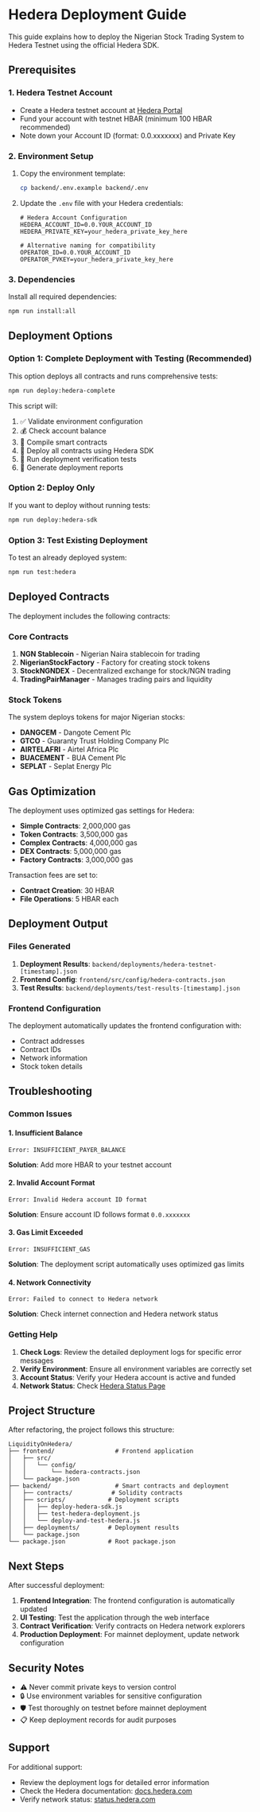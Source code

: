 # Hedera Deployment Guide

This guide explains how to deploy the Nigerian Stock Trading System to Hedera Testnet using the official Hedera SDK.

## Prerequisites

### 1. Hedera Testnet Account
- Create a Hedera testnet account at [Hedera Portal](https://portal.hedera.com/register)
- Fund your account with testnet HBAR (minimum 100 HBAR recommended)
- Note down your Account ID (format: 0.0.xxxxxxx) and Private Key

### 2. Environment Setup
1. Copy the environment template:
   ```bash
   cp backend/.env.example backend/.env
   ```

2. Update the `.env` file with your Hedera credentials:
   ```env
   # Hedera Account Configuration
   HEDERA_ACCOUNT_ID=0.0.YOUR_ACCOUNT_ID
   HEDERA_PRIVATE_KEY=your_hedera_private_key_here
   
   # Alternative naming for compatibility
   OPERATOR_ID=0.0.YOUR_ACCOUNT_ID
   OPERATOR_PVKEY=your_hedera_private_key_here
   ```

### 3. Dependencies
Install all required dependencies:
```bash
npm run install:all
```

## Deployment Options

### Option 1: Complete Deployment with Testing (Recommended)
This option deploys all contracts and runs comprehensive tests:

```bash
npm run deploy:hedera-complete
```

This script will:
1. ✅ Validate environment configuration
2. 💰 Check account balance
3. 🔨 Compile smart contracts
4. 🚀 Deploy all contracts using Hedera SDK
5. 🧪 Run deployment verification tests
6. 📄 Generate deployment reports

### Option 2: Deploy Only
If you want to deploy without running tests:

```bash
npm run deploy:hedera-sdk
```

### Option 3: Test Existing Deployment
To test an already deployed system:

```bash
npm run test:hedera
```

## Deployed Contracts

The deployment includes the following contracts:

### Core Contracts
1. **NGN Stablecoin** - Nigerian Naira stablecoin for trading
2. **NigerianStockFactory** - Factory for creating stock tokens
3. **StockNGNDEX** - Decentralized exchange for stock/NGN trading
4. **TradingPairManager** - Manages trading pairs and liquidity

### Stock Tokens
The system deploys tokens for major Nigerian stocks:
- **DANGCEM** - Dangote Cement Plc
- **GTCO** - Guaranty Trust Holding Company Plc
- **AIRTELAFRI** - Airtel Africa Plc
- **BUACEMENT** - BUA Cement Plc
- **SEPLAT** - Seplat Energy Plc

## Gas Optimization

The deployment uses optimized gas settings for Hedera:

- **Simple Contracts**: 2,000,000 gas
- **Token Contracts**: 3,500,000 gas
- **Complex Contracts**: 4,000,000 gas
- **DEX Contracts**: 5,000,000 gas
- **Factory Contracts**: 3,000,000 gas

Transaction fees are set to:
- **Contract Creation**: 30 HBAR
- **File Operations**: 5 HBAR each

## Deployment Output

### Files Generated
1. **Deployment Results**: `backend/deployments/hedera-testnet-[timestamp].json`
2. **Frontend Config**: `frontend/src/config/hedera-contracts.json`
3. **Test Results**: `backend/deployments/test-results-[timestamp].json`

### Frontend Configuration
The deployment automatically updates the frontend configuration with:
- Contract addresses
- Contract IDs
- Network information
- Stock token details

## Troubleshooting

### Common Issues

#### 1. Insufficient Balance
```
Error: INSUFFICIENT_PAYER_BALANCE
```
**Solution**: Add more HBAR to your testnet account

#### 2. Invalid Account Format
```
Error: Invalid Hedera account ID format
```
**Solution**: Ensure account ID follows format `0.0.xxxxxxx`

#### 3. Gas Limit Exceeded
```
Error: INSUFFICIENT_GAS
```
**Solution**: The deployment script automatically uses optimized gas limits

#### 4. Network Connectivity
```
Error: Failed to connect to Hedera network
```
**Solution**: Check internet connection and Hedera network status

### Getting Help

1. **Check Logs**: Review the detailed deployment logs for specific error messages
2. **Verify Environment**: Ensure all environment variables are correctly set
3. **Account Status**: Verify your Hedera account is active and funded
4. **Network Status**: Check [Hedera Status Page](https://status.hedera.com/)

## Project Structure

After refactoring, the project follows this structure:

```
LiquidityOnHedera/
├── frontend/                 # Frontend application
│   ├── src/
│   │   └── config/
│   │       └── hedera-contracts.json
│   └── package.json
├── backend/                  # Smart contracts and deployment
│   ├── contracts/           # Solidity contracts
│   ├── scripts/            # Deployment scripts
│   │   ├── deploy-hedera-sdk.js
│   │   ├── test-hedera-deployment.js
│   │   └── deploy-and-test-hedera.js
│   ├── deployments/        # Deployment results
│   └── package.json
└── package.json            # Root package.json
```

## Next Steps

After successful deployment:

1. **Frontend Integration**: The frontend configuration is automatically updated
2. **UI Testing**: Test the application through the web interface
3. **Contract Verification**: Verify contracts on Hedera network explorers
4. **Production Deployment**: For mainnet deployment, update network configuration

## Security Notes

- ⚠️ Never commit private keys to version control
- 🔒 Use environment variables for sensitive configuration
- 🛡️ Test thoroughly on testnet before mainnet deployment
- 📋 Keep deployment records for audit purposes

## Support

For additional support:
- Review the deployment logs for detailed error information
- Check the Hedera documentation: [docs.hedera.com](https://docs.hedera.com)
- Verify network status: [status.hedera.com](https://status.hedera.com)
